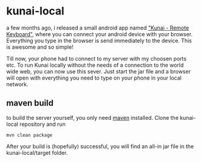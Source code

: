 # kunai-local

a few months ago, i released a small android app named ["Kunai - Remote Keyboard"](kunai-keyboard.net/), where you can connect your android device with your browser. Everything you type in the browser is send immediately to the device. This is awesome and so simple!

Till now, your phone had to connect to my server with my choosen ports etc. 
To run Kunai locally without the needs of a connection to the world wide web, you can now use this sever. Just start the jar file and a browser will open with everything you need to type on your phone in your local network.

## maven build

to build the server yourself, you only need [maven](http://maven.apache.org/) installed. Clone the kunai-local repository and run 

````
mvn clean package
````

After your build is (hopefully) successful, you will find an all-in jar file in the kunai-local/target folder.




